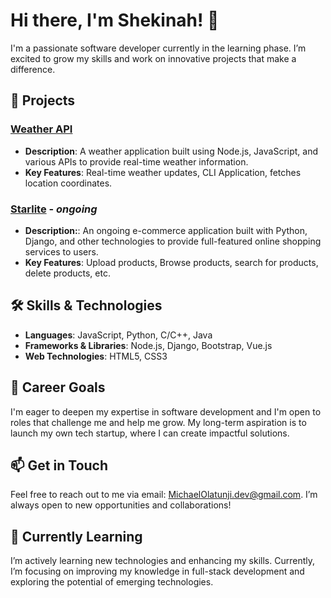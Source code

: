 # Hi there, I'm Shekinah! 👋

I'm a passionate software developer currently in the learning phase. I’m excited to grow my skills and work on innovative projects that make a difference. 

## 🚀 Projects
### [Weather API](https://github.com/i-am-Shekinah/weather-app)
- **Description**: A weather application built using Node.js, JavaScript, and various APIs to provide real-time weather information.
- **Key Features**: Real-time weather updates, CLI Application, fetches location coordinates.

### [Starlite](https://github.com/i-am-Shekinah/starlite) - *ongoing*
- **Description:**: An ongoing e-commerce application built with Python, Django, and other technologies to provide full-featured online shopping services to users.
- **Key Features**: Upload products, Browse products, search for products, delete products, etc.

## 🛠 Skills & Technologies
- **Languages**: JavaScript, Python, C/C++, Java
- **Frameworks & Libraries**: Node.js, Django, Bootstrap, Vue.js
- **Web Technologies**: HTML5, CSS3

## 🌟 Career Goals
I'm eager to deepen my expertise in software development and I'm open to roles that challenge me and help me grow. My long-term aspiration is to launch my own tech startup, where I can create impactful solutions.

## 📫 Get in Touch
Feel free to reach out to me via email: [MichaelOlatunji.dev@gmail.com](mailto:MichaelOlatunji.dev@gmail.com). I’m always open to new opportunities and collaborations!

## 🌱 Currently Learning
I’m actively learning new technologies and enhancing my skills. Currently, I’m focusing on improving my knowledge in full-stack development and exploring the potential of emerging technologies.

<!---
i-am-Shekinah/i-am-Shekinah is a ✨ special ✨ repository because its `README.md` (this file) appears on your GitHub profile.
You can click the Preview link to take a look at your changes.
--->
